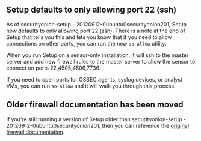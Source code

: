 ## Setup defaults to only allowing port 22 (ssh)
As of securityonion-setup - 20120912-0ubuntu0securityonion201, Setup now defaults to only allowing port 22 (ssh).  There is a note at the end of Setup that tells you this and lets you know that if you need to allow connections on other ports, you can run the new `so-allow` utility.  

When you run Setup on a sensor-only installation, it will ssh to the master server and add new firewall rules to the master server to allow the sensor to connect on ports 22,4505,4506,7736.  

If you need to open ports for OSSEC agents, syslog devices, or analyst VMs, you can run `so-allow` and it will walk you through this process.

## Older firewall documentation has been moved
If you're still running a version of Setup older than securityonion-setup - 20120912-0ubuntu0securityonion201, then you can reference the [original firewall documentation](firewall-old).